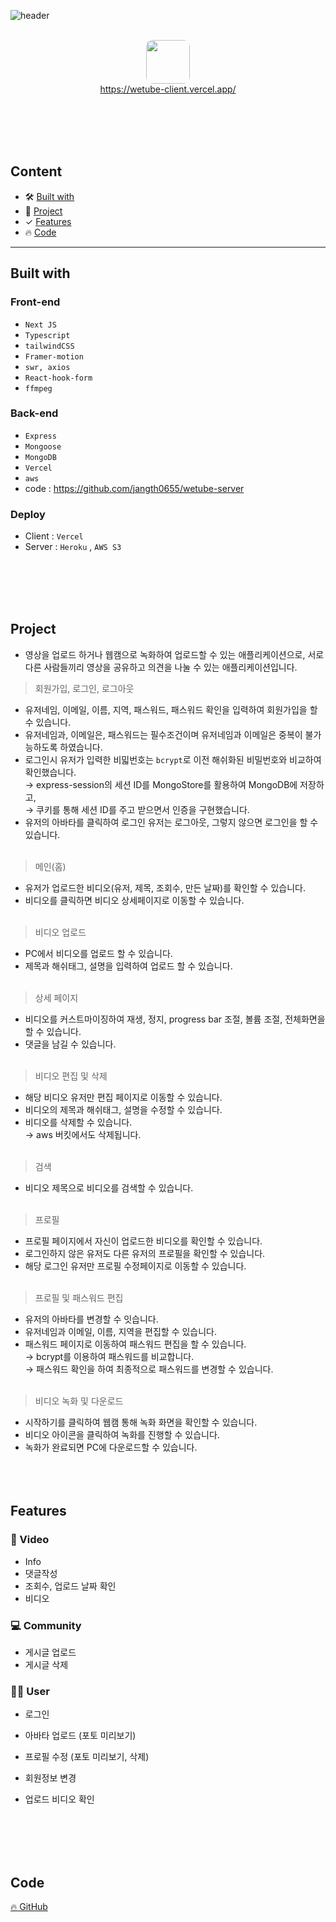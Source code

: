 ![header](https://capsule-render.vercel.app/api?type=rounded&color=auto&height=120&section=header&text=Wetube&fontSize=70)

<div align="center">
    <br />
    <div>
      <img style="border-radius:10px" height="70" src="./assets/wetube-logo.png" />
    </div>
    <a display="block" href="hhttps://girn-market.vercel.app/" >
      https://wetube-client.vercel.app/
    </a>
    <br />
</div>

<br></br><br></br>

## Content

- 🛠 [Built with](#built-with)
- 🚀 [Project](#project)
- ✓ [Features](#features)
- 🔥 [Code](#code)

---

## Built with

### Front-end

- `Next JS`
- `Typescript`
- `tailwindCSS`
- `Framer-motion`
- `swr, axios`
- `React-hook-form`
- `ffmpeg`

### Back-end

- `Express`
- `Mongoose`
- `MongoDB`
- `Vercel`
- `aws`
- code : <a>https://github.com/jangth0655/wetube-server</a>

### Deploy

- Client : `Vercel`
- Server : `Heroku` , `AWS S3`

<br></br><br></br>

## Project

- 영상을 업로드 하거나 웹캠으로 녹화하여 업로드할 수 있는 애플리케이션으로, 서로 다른 사람들끼리 영상을 공유하고 의견을 나눌 수 있는 애플리케이션입니다.

> 회원가입, 로그인, 로그아웃

- 유저네임, 이메일, 이름, 지역, 패스워드, 패스워드 확인을 입력하여 회원가입을 할 수 있습니다.
- 유저네임과, 이메일은, 패스워드는 필수조건이며 유저네임과 이메일은 중복이 불가능하도록 하였습니다.
- 로그인시 유저가 입력한 비밃번호는 `bcrypt`로 이전 해쉬화된 비밀번호와 비교하여 확인했습니다.  
  → express-session의 세션 ID를 MongoStore를 활용하여 MongoDB에 저장하고,  
  → 쿠키를 통해 세션 ID를 주고 받으면서 인증을 구현했습니다.
- 유저의 아바타를 클릭하여 로그인 유저는 로그아웃, 그렇지 않으면 로그인을 할 수있습니다.
  <br></br>

> 메인(홈)

- 유저가 업로드한 비디오(유저, 제목, 조회수, 만든 날짜)를 확인할 수 있습니다.
- 비디오를 클릭하면 비디오 상세페이지로 이동할 수 있습니다.
  <br></br>

> 비디오 업로드

- PC에서 비디오를 업로드 할 수 있습니다.
- 제목과 해쉬태그, 설명을 입력하여 업로드 할 수 있습니다.
  <br></br>

> 상세 페이지

- 비디오를 커스트마이징하여 재생, 정지, progress bar 조절, 볼륨 조절, 전체화면을 할 수 있습니다.
- 댓글을 남길 수 있습니다.
  <br></br>

> 비디오 편집 및 삭제

- 해당 비디오 유저만 편집 페이지로 이동할 수 있습니다.
- 비디오의 제목과 해쉬태그, 설명을 수정할 수 있습니다.
- 비디오를 삭제할 수 있습니다.  
  → aws 버킷에서도 삭제됩니다.
  <br></br>

> 검색

- 비디오 제목으로 비디오를 검색할 수 있습니다.
  <br></br>

> 프로필

- 프로필 페이지에서 자신이 업로드한 비디오를 확인할 수 있습니다.
- 로그인하지 않은 유저도 다른 유저의 프로필을 확인할 수 있습니다.
- 해당 로그인 유저만 프로필 수정페이지로 이동할 수 있습니다.
  <br></br>

> 프로필 및 패스워드 편집

- 유저의 아바타를 변경할 수 잇습니다.
- 유저네임과 이메일, 이름, 지역을 편집할 수 있습니다.
- 패스워드 페이지로 이동하여 패스워드 편집을 할 수 있습니다.  
  → bcrypt를 이용하여 패스워드를 비교합니다.  
  → 패스워드 확인을 하여 최종적으로 패스워드를 변경할 수 있습니다.
  <br></br>

> 비디오 녹화 및 다운로드

- 시작하기를 클릭하여 웹캠 통해 녹화 화면을 확인할 수 있습니다.
- 비디오 아이콘을 클릭하여 녹화를 진행할 수 있습니다.
- 녹화가 완료되면 PC에 다운로드할 수 있습니다.
  <br></br><br></br>

## Features

### 🌈 Video

- Info
- 댓글작성
- 조회수, 업로드 날짜 확인
- 비디오
  <br />

### 💻 Community

- 게시글 업로드
- 게시글 삭제
  <br />

### 🙋‍♂️ User

- 로그인
- 아바타 업로드 (포토 미리보기)
- 프로필 수정 (포토 미리보기, 삭제)
- 회원정보 변경
- 업로드 비디오 확인

  <br></br><br></br>

## Code

<a href="https://github.com/jangth0655/nextjs-girnmarket">🔥 GitHub</a>
<br></br><br></br>
